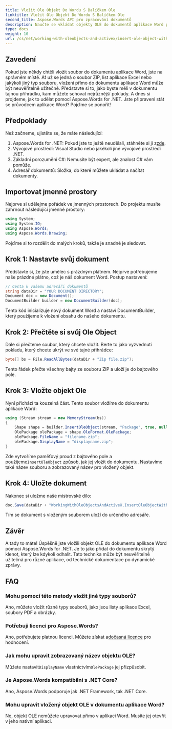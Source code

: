```yaml
---
title: Vložit Ole Objekt Do Wordu S Balíčkem Ole
linktitle: Vložit Ole Objekt Do Wordu S Balíčkem Ole
second_title: Aspose.Words API pro zpracování dokumentů
description: Naučte se vkládat objekty OLE do dokumentů aplikace Word pomocí Aspose.Words for .NET. Postupujte podle našeho podrobného průvodce krok za krokem pro bezproblémové vkládání souborů.
type: docs
weight: 10
url: /cs/net/working-with-oleobjects-and-activex/insert-ole-object-with-ole-package/
---
```

## Zavedení

Pokud jste někdy chtěli vložit soubor do dokumentu aplikace Word, jste na správném místě. Ať už se jedná o soubor ZIP, list aplikace Excel nebo jakýkoli jiný typ souboru, vložení přímo do dokumentu aplikace Word může být neuvěřitelně užitečné. Představte si to, jako byste měli v dokumentu tajnou přihrádku, kam můžete schovat nejrůznější poklady. A dnes si projdeme, jak to udělat pomocí Aspose.Words for .NET. Jste připraveni stát se průvodcem aplikace Word? Pojďme se ponořit!

## Předpoklady

Než začneme, ujistěte se, že máte následující:

1. Aspose.Words for .NET: Pokud jste to ještě neudělali, stáhněte si ji z[zde](https://releases.aspose.com/words/net/).
2. Vývojové prostředí: Visual Studio nebo jakékoli jiné vývojové prostředí .NET.
3. Základní porozumění C#: Nemusíte být expert, ale znalost C# vám pomůže.
4. Adresář dokumentů: Složka, do které můžete ukládat a načítat dokumenty.

## Importovat jmenné prostory

Nejprve si udělejme pořádek ve jmenných prostorech. Do projektu musíte zahrnout následující jmenné prostory:

```csharp
using System;
using System.IO;
using Aspose.Words;
using Aspose.Words.Drawing;
```

Pojďme si to rozdělit do malých kroků, takže je snadné je sledovat.

## Krok 1: Nastavte svůj dokument

Představte si, že jste umělec s prázdným plátnem. Nejprve potřebujeme naše prázdné plátno, což je náš dokument Word. Postup nastavení:

```csharp
// Cesta k vašemu adresáři dokumentů
string dataDir = "YOUR DOCUMENT DIRECTORY";
Document doc = new Document();
DocumentBuilder builder = new DocumentBuilder(doc);
```

Tento kód inicializuje nový dokument Word a nastaví DocumentBuilder, který použijeme k vložení obsahu do našeho dokumentu.

## Krok 2: Přečtěte si svůj Ole Object

Dále si přečteme soubor, který chcete vložit. Berte to jako vyzvednutí pokladu, který chcete ukrýt ve své tajné přihrádce:

```csharp
byte[] bs = File.ReadAllBytes(dataDir + "Zip file.zip");
```

Tento řádek přečte všechny bajty ze souboru ZIP a uloží je do bajtového pole.

## Krok 3: Vložte objekt Ole

Nyní přichází ta kouzelná část. Tento soubor vložíme do dokumentu aplikace Word:

```csharp
using (Stream stream = new MemoryStream(bs))
{
    Shape shape = builder.InsertOleObject(stream, "Package", true, null);
    OlePackage olePackage = shape.OleFormat.OlePackage;
    olePackage.FileName = "filename.zip";
    olePackage.DisplayName = "displayname.zip";
}
```

 Zde vytvoříme paměťový proud z bajtového pole a použijeme`InsertOleObject` způsob, jak jej vložit do dokumentu. Nastavíme také název souboru a zobrazovaný název pro vložený objekt.

## Krok 4: Uložte dokument

Nakonec si uložme naše mistrovské dílo:

```csharp
doc.Save(dataDir + "WorkingWithOleObjectsAndActiveX.InsertOleObjectWithOlePackage.docx");
```

Tím se dokument s vloženým souborem uloží do určeného adresáře.

## Závěr

A tady to máte! Úspěšně jste vložili objekt OLE do dokumentu aplikace Word pomocí Aspose.Words for .NET. Je to jako přidat do dokumentu skrytý klenot, který lze kdykoli odhalit. Tato technika může být neuvěřitelně užitečná pro různé aplikace, od technické dokumentace po dynamické zprávy. 

## FAQ

### Mohu pomocí této metody vložit jiné typy souborů?
Ano, můžete vložit různé typy souborů, jako jsou listy aplikace Excel, soubory PDF a obrázky.

### Potřebuji licenci pro Aspose.Words?
 Ano, potřebujete platnou licenci. Můžete získat a[dočasná licence](https://purchase.aspose.com/temporary-license/) pro hodnocení.

### Jak mohu upravit zobrazovaný název objektu OLE?
 Můžete nastavit`DisplayName` vlastnictvím`OlePackage` jej přizpůsobit.

### Je Aspose.Words kompatibilní s .NET Core?
Ano, Aspose.Words podporuje jak .NET Framework, tak .NET Core.

### Mohu upravit vložený objekt OLE v dokumentu aplikace Word?
Ne, objekt OLE nemůžete upravovat přímo v aplikaci Word. Musíte jej otevřít v jeho nativní aplikaci.